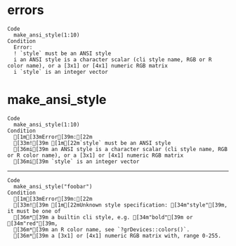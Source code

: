 # errors

    Code
      make_ansi_style(1:10)
    Condition
      Error:
      ! `style` must be an ANSI style
      i an ANSI style is a character scalar (cli style name, RGB or R color name), or a [3x1] or [4x1] numeric RGB matrix
      i `style` is an integer vector

# make_ansi_style

    Code
      make_ansi_style(1:10)
    Condition
      [1m[33mError[39m:[22m
      [33m![39m [1m[22m`style` must be an ANSI style
      [36mi[39m an ANSI style is a character scalar (cli style name, RGB or R color name), or a [3x1] or [4x1] numeric RGB matrix
      [36mi[39m `style` is an integer vector

---

    Code
      make_ansi_style("foobar")
    Condition
      [1m[33mError[39m:[22m
      [33m![39m [1m[22mUnknown style specification: [34m"style"[39m, it must be one of
      [36m*[39m a builtin cli style, e.g. [34m"bold"[39m or [34m"red"[39m,
      [36m*[39m an R color name, see `?grDevices::colors()`.
      [36m*[39m a [3x1] or [4x1] numeric RGB matrix with, range 0-255.

